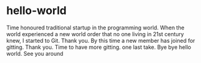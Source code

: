 # hello-world
Time honoured traditional startup in the programming world.
When the world experienced a new world order that no one living in 21st century knew, I started to Git.
Thank you.
By this time a new member has joined for gitting.
Thank you.
Time to have more gitting.
one last take.
Bye bye hello world.
See you around

